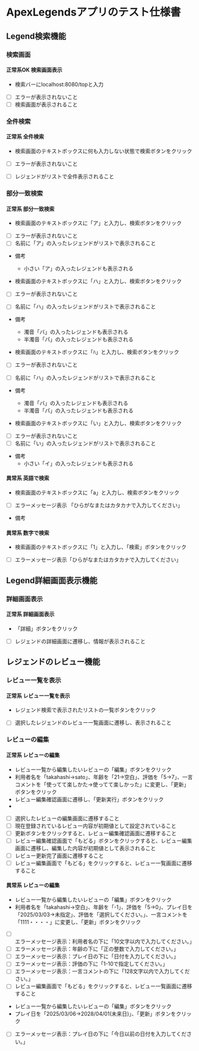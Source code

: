 # ApexLegendsアプリのテスト仕様書

## Legend検索機能
### 検索画面
#### 正常系OK 検索画面表示
 - 検索バーにlocalhost:8080/topと入力
  * [ ] エラーが表示されないこと
  * [ ] 検索画面が表示されること  

### 全件検索
#### 正常系 全件検索
 - 検索画面のテキストボックスに何も入力しない状態で検索ボタンをクリック
  * [ ] エラーが表示されないこと
  * [ ] レジェンドがリストで全件表示されること  


### 部分一致検索
#### 正常系 部分一致検索
 - 検索画面のテキストボックスに「ア」と入力し、検索ボタンをクリック
  * [ ] エラーが表示されないこと
  * [ ] 名前に「ア」の入ったレジェンドがリストで表示されること  

  - 備考
    - 小さい「ア」の入ったレジェンドも表示される  

 - 検索画面のテキストボックスに「ハ」と入力し、検索ボタンをクリック  
  * [ ] エラーが表示されないこと
  * [ ] 名前に「ハ」の入ったレジェンドがリストで表示されること  


 -  備考
    - 濁音「バ」の入ったレジェンドも表示される
    - 半濁音「パ」の入ったレジェンドも表示される  

 - 検索画面のテキストボックスに「ﾊ」と入力し、検索ボタンをクリック  
  * [ ] エラーが表示されないこと
  * [ ] 名前に「ハ」の入ったレジェンドがリストで表示されること  


 -  備考
    - 濁音「バ」の入ったレジェンドも表示される
    - 半濁音「パ」の入ったレジェンドも表示される  


 - 検索画面のテキストボックスに「い」と入力し、検索ボタンをクリック
  * [ ] エラーが表示されないこと
  * [ ] 名前に「い」の入ったレジェンドがリストで表示されること  

  - 備考
    - 小さい「イ」の入ったレジェンドも表示される  

#### 異常系 英語で検索
 - 検索画面のテキストボックスに「a」と入力し、検索ボタンをクリック
  * [ ] エラーメッセージ表示 「ひらがなまたはカタカナで入力してください」  

  - 備考

#### 異常系 数字で検索
 - 検索画面のテキストボックスに「1」と入力し、「検索」ボタンをクリック
  * [ ] エラーメッセージ表示「ひらがなまたはカタカナで入力してください」  

## Legend詳細画面表示機能
### 詳細画面表示
#### 正常系 詳細画面表示
 - 「詳細」ボタンをクリック
 * [ ] レジェンドの詳細画面に遷移し、情報が表示されること  

## レジェンドのレビュー機能
### レビュー一覧を表示 
#### 正常系 レビュー一覧を表示 
 - レジェンド検索で表示されたリストの一覧ボタンをクリック
 * [ ] 選択したレジェンドのレビュー一覧画面に遷移し、表示されること  

### レビューの編集
#### 正常系 レビューの編集
 - レビュー一覧から編集したいレビューの「編集」ボタンをクリック
 - 利用者名を「takahashi→sato」、年齢を「21→空白」、評価を「5→7」、一言コメントを「使ってて楽しかた→使ってて楽しかった」に変更し、「更新」ボタンをクリック
 - レビュー編集確認画面に遷移し、「更新実行」ボタンをクリック
 - 

 * [ ] 選択したレビューの編集画面に遷移すること
 * [ ] 現在登録されているレビュー内容が初期値として設定されていること
 * [ ] 更新ボタンをクリックすると、レビュー編集確認画面に遷移すること
 * [ ] レビュー編集確認画面で「もどる」ボタンをクリックすると、レビュー編集画面に遷移し、編集した内容が初期値として表示されること
 * [ ] レビュー更新完了画面に遷移すること
 * [ ] レビュー編集画面で「もどる」をクリックすると、レビュー一覧画面に遷移すること
  
#### 異常系 レビューの編集
 - レビュー一覧から編集したいレビューの「編集」ボタンをクリック
 - 利用者名を「takahashi→空白」、年齢を「-1」、評価を「5→0」、プレイ日を「2025/03/03→未指定」、評価を「選択してください。」、一言コメントを「1111・・・・」に変更し、「更新」ボタンをクリック

 * [ ] エラーメッセージ表示：利用者名の下に「10文字以内で入力してください。」
 * [ ] エラーメッセージ表示：年齢の下に「正の整数で入力してください。」
 * [ ] エラーメッセージ表示：プレイ日の下に「日付を入力してください。」
 * [ ] エラーメッセージ表示：評価の下に「1-10で指定してください。」
 * [ ] エラーメッセージ表示：一言コメントの下に「128文字以内で入力してください。」
 * [ ] レビュー編集画面で「もどる」をクリックすると、レビュー一覧画面に遷移すること  

- レビュー一覧から編集したいレビューの「編集」ボタンをクリック
 - プレイ日を「2025/03/06→2028/04/01(未来日)」、「更新」ボタンをクリック  
 * [ ] エラーメッセージ表示：プレイ日の下に「今日以前の日付を入力してください。」